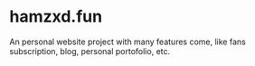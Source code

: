 # hamzxd.fun
An personal website project with many features come, like fans subscription, blog, personal portofolio, etc.
